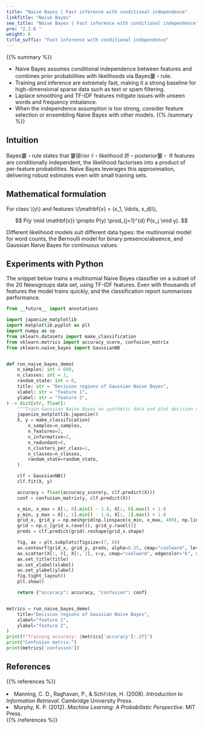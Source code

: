 ```yaml
---
title: "Naive Bayes | Fast inference with conditional independence"
linkTitle: "Naive Bayes"
seo_title: "Naive Bayes | Fast inference with conditional independence"
pre: "2.2.6 "
weight: 6
title_suffix: "Fast inference with conditional independence"
---
```


{{% summary %}}
- Naive Bayes assumes conditional independence between features and combines prior probabilities with likelihoods via Bayes窶・rule.
- Training and inference are extremely fast, making it a strong baseline for high-dimensional sparse data such as text or spam filtering.
- Laplace smoothing and TF-IDF features mitigate issues with unseen words and frequency imbalance.
- When the independence assumption is too strong, consider feature selection or ensembling Naive Bayes with other models.
{{% /summary %}}

## Intuition
Bayes窶・rule states that 窶徘rior ﾃ・likelihood 竏・posterior窶・ If features are conditionally independent, the likelihood factorises into a product of per-feature probabilities. Naive Bayes leverages this approximation, delivering robust estimates even with small training sets.

## Mathematical formulation
For class \\(y\\) and features \\(\mathbf{x} = (x_1, \ldots, x_d)\\),

$$
P(y \mid \mathbf{x}) \propto P(y) \prod_{j=1}^{d} P(x_j \mid y).
$$

Different likelihood models suit different data types: the multinomial model for word counts, the Bernoulli model for binary presence/absence, and Gaussian Naive Bayes for continuous values.

## Experiments with Python
The snippet below trains a multinomial Naive Bayes classifier on a subset of the 20 Newsgroups data set, using TF-IDF features. Even with thousands of features the model trains quickly, and the classification report summarises performance.

```python
from __future__ import annotations

import japanize_matplotlib
import matplotlib.pyplot as plt
import numpy as np
from sklearn.datasets import make_classification
from sklearn.metrics import accuracy_score, confusion_matrix
from sklearn.naive_bayes import GaussianNB


def run_naive_bayes_demo(
    n_samples: int = 600,
    n_classes: int = 3,
    random_state: int = 0,
    title: str = "Decision regions of Gaussian Naive Bayes",
    xlabel: str = "feature 1",
    ylabel: str = "feature 2",
) -> dict[str, float]:
    """Train Gaussian Naive Bayes on synthetic data and plot decision regions."""
    japanize_matplotlib.japanize()
    X, y = make_classification(
        n_samples=n_samples,
        n_features=2,
        n_informative=2,
        n_redundant=0,
        n_clusters_per_class=1,
        n_classes=n_classes,
        random_state=random_state,
    )

    clf = GaussianNB()
    clf.fit(X, y)

    accuracy = float(accuracy_score(y, clf.predict(X)))
    conf = confusion_matrix(y, clf.predict(X))

    x_min, x_max = X[:, 0].min() - 1.0, X[:, 0].max() + 1.0
    y_min, y_max = X[:, 1].min() - 1.0, X[:, 1].max() + 1.0
    grid_x, grid_y = np.meshgrid(np.linspace(x_min, x_max, 400), np.linspace(y_min, y_max, 400))
    grid = np.c_[grid_x.ravel(), grid_y.ravel()]
    preds = clf.predict(grid).reshape(grid_x.shape)

    fig, ax = plt.subplots(figsize=(7, 6))
    ax.contourf(grid_x, grid_y, preds, alpha=0.25, cmap="coolwarm", levels=np.arange(-0.5, n_classes + 0.5, 1))
    ax.scatter(X[:, 0], X[:, 1], c=y, cmap="coolwarm", edgecolor="k", s=25)
    ax.set_title(title)
    ax.set_xlabel(xlabel)
    ax.set_ylabel(ylabel)
    fig.tight_layout()
    plt.show()

    return {"accuracy": accuracy, "confusion": conf}


metrics = run_naive_bayes_demo(
    title="Decision regions of Gaussian Naive Bayes",
    xlabel="feature 1",
    ylabel="feature 2",
)
print(f"Training accuracy: {metrics['accuracy']:.3f}")
print("Confusion matrix:")
print(metrics['confusion'])

```


## References
{{% references %}}
<li>Manning, C. D., Raghavan, P., &amp; Schﾃｼtze, H. (2008). <i>Introduction to Information Retrieval</i>. Cambridge University Press.</li>
<li>Murphy, K. P. (2012). <i>Machine Learning: A Probabilistic Perspective</i>. MIT Press.</li>
{{% /references %}}

